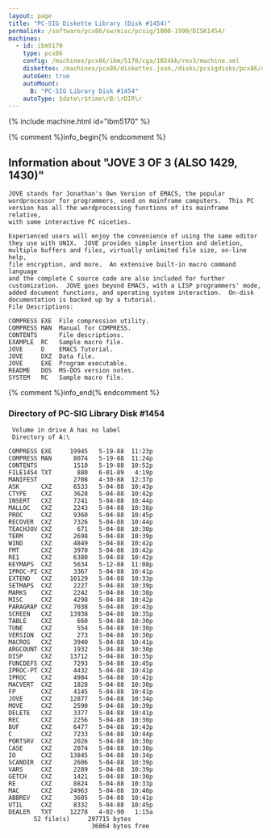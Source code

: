 ```yaml
---
layout: page
title: "PC-SIG Diskette Library (Disk #1454)"
permalink: /software/pcx86/sw/misc/pcsig/1000-1999/DISK1454/
machines:
  - id: ibm5170
    type: pcx86
    config: /machines/pcx86/ibm/5170/cga/1024kb/rev3/machine.xml
    diskettes: /machines/pcx86/diskettes.json,/disks/pcsigdisks/pcx86/diskettes.json
    autoGen: true
    autoMount:
      B: "PC-SIG Library Disk #1454"
    autoType: $date\r$time\rB:\rDIR\r
---
```


{% include machine.html id="ibm5170" %}

{% comment %}info_begin{% endcomment %}

## Information about "JOVE 3 OF 3 (ALSO 1429, 1430)"

    JOVE stands for Jonathan's Own Version of EMACS, the popular
    wordprocessor for programmers, used on mainframe computers.  This PC
    version has all the wordprocessing functions of its mainframe relative,
    with some interactive PC niceties.
    
    Experienced users will enjoy the convenience of using the same editor
    they use with UNIX.  JOVE provides simple insertion and deletion,
    multiple buffers and files, virtually unlimited file size, on-line help,
    file encryption, and more.  An extensive built-in macro command language
    and the complete C source code are also included for further
    customization.  JOVE goes beyond EMACS, with a LISP programmers' mode,
    added document functions, and operating system interaction.  On-disk
    documentation is backed up by a tutorial.
    File Descriptions:
    
    COMPRESS EXE  File compression utility.
    COMPRESS MAN  Manual for COMPRESS.
    CONTENTS      File descriptions.
    EXAMPLE  RC   Sample macro file.
    JOVE     D    EMACS Tutorial.
    JOVE     DXZ  Data file.
    JOVE     EXE  Program executable.
    README   DOS  MS-DOS version notes.
    SYSTEM   RC   Sample macro file.
{% comment %}info_end{% endcomment %}


### Directory of PC-SIG Library Disk #1454

     Volume in drive A has no label
     Directory of A:\

    COMPRESS EXE     19945   5-19-88  11:23p
    COMPRESS MAN      8074   5-19-88  11:24p
    CONTENTS          1510   5-19-88  10:52p
    FILE1454 TXT       880   6-01-89   4:19p
    MANIFEST          2708   4-30-88  12:37p
    ASK      CXZ      6533   5-04-88  10:43p
    CTYPE    CXZ      3628   5-04-88  10:42p
    INSERT   CXZ      7241   5-04-88  10:44p
    MALLOC   CXZ      2243   5-04-88  10:38p
    PROC     CXZ      9360   5-04-88  10:45p
    RECOVER  CXZ      7326   5-04-88  10:44p
    TEACHJOV CXZ       671   5-04-88  10:30p
    TERM     CXZ      2698   5-04-88  10:39p
    WIND     CXZ      4849   5-04-88  10:42p
    FMT      CXZ      3970   5-04-88  10:42p
    RE1      CXZ      6380   5-04-88  10:42p
    KEYMAPS  CXZ      5634   5-12-88  11:08p
    IPROC-PI CXZ      3367   5-04-88  10:41p
    EXTEND   CXZ     10129   5-04-88  10:33p
    SETMAPS  CXZ      2227   5-04-88  10:39p
    MARKS    CXZ      2242   5-04-88  10:38p
    MISC     CXZ      4298   5-04-88  10:42p
    PARAGRAP CXZ      7038   5-04-88  10:43p
    SCREEN   CXZ     13938   5-04-88  10:35p
    TABLE    CXZ       660   5-04-88  10:30p
    TUNE     CXZ       554   5-04-88  10:30p
    VERSION  CXZ       273   5-04-88  10:30p
    MACROS   CXZ      3940   5-04-88  10:41p
    ARGCOUNT CXZ      1932   5-04-88  10:30p
    DISP     CXZ     13712   5-04-88  10:35p
    FUNCDEFS CXZ      7293   5-04-88  10:45p
    IPROC-PT CXZ      4432   5-04-88  10:41p
    IPROC    CXZ      4984   5-04-88  10:42p
    MACVERT  CXZ      1828   5-04-88  10:30p
    FP       CXZ      4145   5-04-88  10:41p
    JOVE     CXZ     12877   5-04-88  10:34p
    MOVE     CXZ      2590   5-04-88  10:39p
    DELETE   CXZ      3377   5-04-88  10:41p
    REC      CXZ      2256   5-04-88  10:30p
    BUF      CXZ      6477   5-04-88  10:43p
    C        CXZ      7233   5-04-88  10:44p
    PORTSRV  CXZ      2026   5-04-88  10:30p
    CASE     CXZ      2074   5-04-88  10:30p
    IO       CXZ     13845   5-04-88  10:34p
    SCANDIR  CXZ      2606   5-04-88  10:39p
    VARS     CXZ      2289   5-04-88  10:39p
    GETCH    CXZ      1421   5-04-88  10:30p
    RE       CXZ      8824   5-04-88  10:33p
    MAC      CXZ     24963   5-04-88  10:40p
    ABBREV   CXZ      3605   5-04-88  10:41p
    UTIL     CXZ      8332   5-04-88  10:45p
    DEALER   TXT     12278   4-02-90   1:15a
           52 file(s)     297715 bytes
                           36864 bytes free
